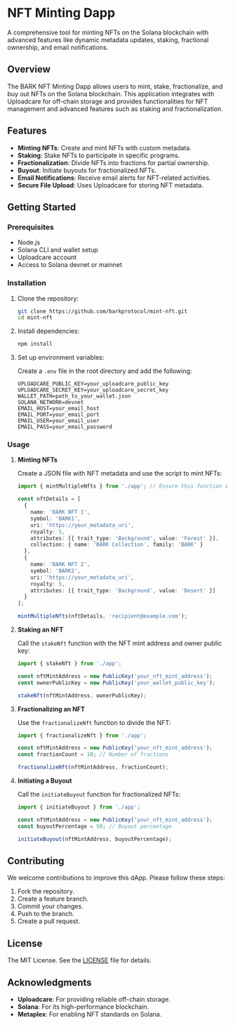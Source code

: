 # NFT Minting Dapp

A comprehensive tool for minting NFTs on the Solana blockchain with advanced features like dynamic metadata updates, staking, fractional ownership, and email notifications.

## Overview

The BARK NFT Minting Dapp allows users to mint, stake, fractionalize, and buy out NFTs on the Solana blockchain. This application integrates with Uploadcare for off-chain storage and provides functionalities for NFT management and advanced features such as staking and fractionalization.

## Features

- **Minting NFTs**: Create and mint NFTs with custom metadata.
- **Staking**: Stake NFTs to participate in specific programs.
- **Fractionalization**: Divide NFTs into fractions for partial ownership.
- **Buyout**: Initiate buyouts for fractionalized NFTs.
- **Email Notifications**: Receive email alerts for NFT-related activities.
- **Secure File Upload**: Uses Uploadcare for storing NFT metadata.

## Getting Started

### Prerequisites

- Node.js
- Solana CLI and wallet setup
- Uploadcare account
- Access to Solana devnet or mainnet

### Installation

1. Clone the repository:

    ```bash
    git clone https://github.com/barkprotocol/mint-nft.git
    cd mint-nft
    ```

2. Install dependencies:

    ```bash
    npm install
    ```

3. Set up environment variables:

    Create a `.env` file in the root directory and add the following:

    ```plaintext
    UPLOADCARE_PUBLIC_KEY=your_uploadcare_public_key
    UPLOADCARE_SECRET_KEY=your_uploadcare_secret_key
    WALLET_PATH=path_to_your_wallet.json
    SOLANA_NETWORK=devnet
    EMAIL_HOST=your_email_host
    EMAIL_PORT=your_email_port
    EMAIL_USER=your_email_user
    EMAIL_PASS=your_email_password
    ```

### Usage

1. **Minting NFTs**

    Create a JSON file with NFT metadata and use the script to mint NFTs:

    ```typescript
    import { mintMultipleNfts } from './app'; // Ensure this function is exported in your app.ts

    const nftDetails = [
      {
        name: 'BARK NFT 1',
        symbol: 'BARK1',
        uri: 'https://your_metadata_uri',
        royalty: 5,
        attributes: [{ trait_type: 'Background', value: 'Forest' }],
        collection: { name: 'BARK Collection', family: 'BARK' }
      },
      {
        name: 'BARK NFT 2',
        symbol: 'BARK2',
        uri: 'https://your_metadata_uri',
        royalty: 5,
        attributes: [{ trait_type: 'Background', value: 'Desert' }]
      }
    ];

    mintMultipleNfts(nftDetails, 'recipient@example.com');
    ```

2. **Staking an NFT**

    Call the `stakeNft` function with the NFT mint address and owner public key:

    ```typescript
    import { stakeNft } from './app';

    const nftMintAddress = new PublicKey('your_nft_mint_address');
    const ownerPublicKey = new PublicKey('your_wallet_public_key');

    stakeNft(nftMintAddress, ownerPublicKey);
    ```

3. **Fractionalizing an NFT**

    Use the `fractionalizeNft` function to divide the NFT:

    ```typescript
    import { fractionalizeNft } from './app';

    const nftMintAddress = new PublicKey('your_nft_mint_address');
    const fractionCount = 10; // Number of fractions

    fractionalizeNft(nftMintAddress, fractionCount);
    ```

4. **Initiating a Buyout**

    Call the `initiateBuyout` function for fractionalized NFTs:

    ```typescript
    import { initiateBuyout } from './app';

    const nftMintAddress = new PublicKey('your_nft_mint_address');
    const buyoutPercentage = 50; // Buyout percentage

    initiateBuyout(nftMintAddress, buyoutPercentage);
    ```

## Contributing

We welcome contributions to improve this dApp. Please follow these steps:

1. Fork the repository.
2. Create a feature branch.
3. Commit your changes.
4. Push to the branch.
5. Create a pull request.

## License

The MIT License. See the [LICENSE](LICENSE) file for details.

## Acknowledgments

- **Uploadcare**: For providing reliable off-chain storage.
- **Solana**: For its high-performance blockchain.
- **Metaplex**: For enabling NFT standards on Solana.
